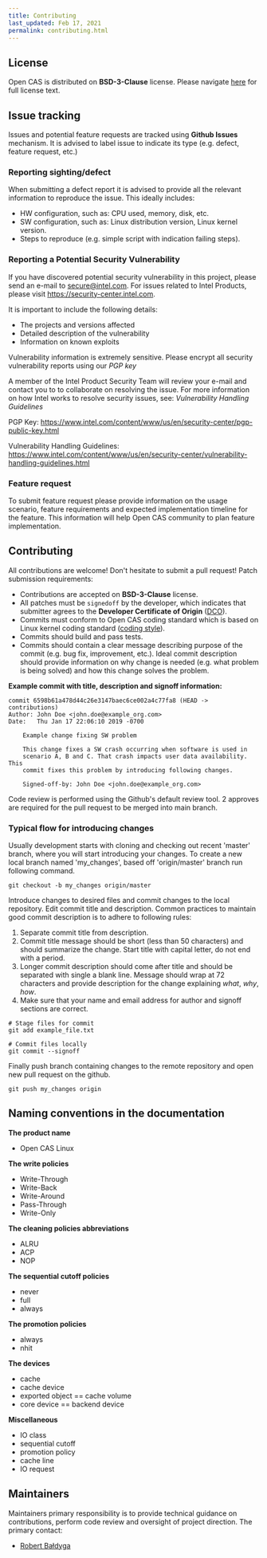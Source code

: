 ```yaml
---
title: Contributing
last_updated: Feb 17, 2021
permalink: contributing.html
---
```


## License
Open CAS is distributed on **BSD-3-Clause** license. Please navigate
[here](https://spdx.org/licenses/BSD-3-Clause.html) for full license text.

## Issue tracking
Issues and potential feature requests are tracked using **Github Issues**
mechanism. It is advised to label issue to indicate its type (e.g. defect,
feature request, etc.)

### Reporting sighting/defect
When submitting a defect report it is advised to provide all the relevant
information to reproduce the issue. This ideally includes:
* HW configuration, such as: CPU used, memory, disk, etc.
* SW configuration, such as: Linux distribution version, Linux kernel version.
* Steps to reproduce (e.g. simple script with indication failing steps).

### Reporting a Potential Security Vulnerability
If you have discovered potential security vulnerability in this project,
please send an e-mail to secure@intel.com. For issues related to Intel Products,
please visit https://security-center.intel.com.

It is important to include the following details:
  - The projects and versions affected
  - Detailed description of the vulnerability
  - Information on known exploits

Vulnerability information is extremely sensitive. Please encrypt all security
vulnerability reports using our *PGP key*

A member of the Intel Product Security Team will review your e-mail and
contact you to to collaborate on resolving the issue. For more information on
how Intel works to resolve security issues, see: *Vulnerability Handling
Guidelines*

PGP Key: https://www.intel.com/content/www/us/en/security-center/pgp-public-key.html

Vulnerability Handling Guidelines: https://www.intel.com/content/www/us/en/security-center/vulnerability-handling-guidelines.html

### Feature request
To submit feature request please provide information on the usage scenario,
feature requirements and expected implementation timeline for the feature. This
information will help Open CAS community to plan feature implementation.

## Contributing
All contributions are welcome! Don't hesitate to submit a pull request!
Patch submission requirements:
* Contributions are accepted on **BSD-3-Clause** license.
* All patches must be `signedoff` by the developer, which indicates that
  submitter agrees to the **Developer Certificate of Origin**
  ([DCO](https://developercertificate.org)).
* Commits must conform to Open CAS coding standard which is based on Linux
  kernel coding standard ([coding style](https://git.kernel.org/pub/scm/linux/kernel/git/torvalds/linux.git/tree/Documentation/process/coding-style.rst)).
* Commits should build and pass tests.
* Commits should contain a clear message describing purpose of the commit (e.g. bug
  fix, improvement, etc.). Ideal commit description should provide information
  on why change is needed (e.g. what problem is being solved) and how this
  change solves the problem.

**Example commit with title, description and signoff information:**
~~~{.sh}
commit 6598b61a478d44c26e3147baec6ce002a4c77fa8 (HEAD -> contributions)
Author: John Doe <john.doe@example_org.com>
Date:   Thu Jan 17 22:06:10 2019 -0700

    Example change fixing SW problem

    This change fixes a SW crash occurring when software is used in
    scenario A, B and C. That crash impacts user data availability. This
    commit fixes this problem by introducing following changes.

    Signed-off-by: John Doe <john.doe@example_org.com>
~~~

Code review is performed using the Github's default review tool. 2 approves are
required for the pull request to be merged into main branch.

### Typical flow for introducing changes

Usually development starts with cloning and checking out recent 'master'
branch, where you will start introducing your changes.
To create a new local branch named 'my_changes', based off 'origin/master'
branch run following command.

~~~{.sh}
git checkout -b my_changes origin/master
~~~

Introduce changes to desired files and commit changes to the local repository.
Edit commit title and description. Common practices to maintain good commit
description is to adhere to following rules:
1. Separate commit title from description.
2. Commit title message should be short (less than 50 characters) and should
   summarize the change. Start title with capital letter, do not end with a
   period.
3. Longer commit description should come after title and should be separated
   with single a blank line. Message should wrap at 72 characters and provide
   description for the change explaining *what*, *why*, *how*.
4. Make sure that your name and email address for author and signoff sections
   are correct.

~~~{.sh}
# Stage files for commit
git add example_file.txt

# Commit files locally
git commit --signoff
~~~

Finally push branch containing changes to the remote repository and open new
pull request on the github.

~~~{.sh}
git push my_changes origin
~~~

## Naming conventions in the documentation
**The product name**
* Open CAS Linux

**The write policies**
* Write-Through
* Write-Back
* Write-Around
* Pass-Through
* Write-Only

**The cleaning policies abbreviations**
* ALRU
* ACP
* NOP

**The sequential cutoff policies**
* never
* full
* always

**The promotion policies**
* always
* nhit

**The devices**
* cache
* cache device
* exported object == cache volume
* core device == backend device

**Miscellaneous**
* IO class
* sequential cutoff
* promotion policy
* cache line
* IO request

## Maintainers
Maintainers primary responsibility is to provide technical guidance on
contributions, perform code review and oversight of project direction.
The primary contact:
* [Robert Bałdyga](mailto:robert.baldyga@intel.com)
